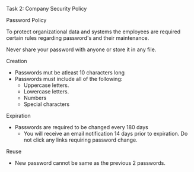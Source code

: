 Task 2: Company Security Policy

Password Policy

To protect organizational data and systems the employees are required certain rules regarding password's and their maintenance.

Never share your password with anyone or store it in any file.

Creation
 * Passwords mut be atleast 10 characters long
 * Passwords must include all of the following:
   * Uppercase letters.
   * Lowercase letters.
   * Numbers
   * Special characters

Expiration
 * Passwords are required to be changed every 180 days
   * You will receive an email notification 14 days prior to expiration. Do not click any links requiring password change.
  
Reuse
 * New password cannot be same as the previous 2 passwords.


 
